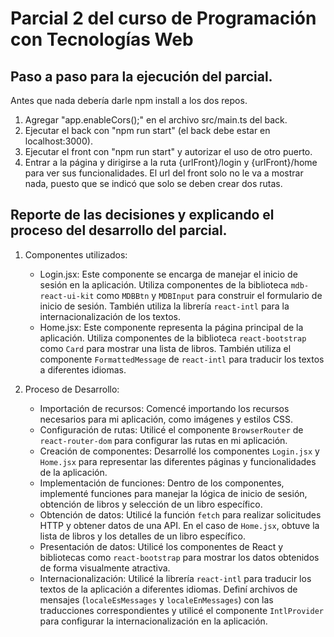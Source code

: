 # Parcial 2 del curso de Programación con Tecnologías Web

## Paso a paso para la ejecución del parcial.
Antes que nada debería darle npm install a los dos repos.
1. Agregar "app.enableCors();" en el archivo src/main.ts del back.
2. Ejecutar el back con "npm run start" (el back debe estar en localhost:3000).
3. Ejecutar el front con "npm run start" y autorizar el uso de otro puerto.
4. Entrar a la página y dirigirse a la ruta {urlFront}/login y {urlFront}/home para ver sus funcionalidades. El url del front solo no le va a mostrar nada, puesto que se indicó que solo se deben crear dos rutas.

## Reporte de las decisiones y explicando el proceso del desarrollo del parcial.
1. Componentes utilizados:
   - Login.jsx: Este componente se encarga de manejar el inicio de sesión en la aplicación. Utiliza componentes de la biblioteca `mdb-react-ui-kit` como `MDBBtn` y `MDBInput` para construir el formulario de inicio de sesión. También utiliza la librería `react-intl` para la internacionalización de los textos.
   - Home.jsx: Este componente representa la página principal de la aplicación. Utiliza componentes de la biblioteca `react-bootstrap` como `Card` para mostrar una lista de libros. También utiliza el componente `FormattedMessage` de `react-intl` para traducir los textos a diferentes idiomas.

2. Proceso de Desarrollo:
   - Importación de recursos: Comencé importando los recursos necesarios para mi aplicación, como imágenes y estilos CSS.
   - Configuración de rutas: Utilicé el componente `BrowserRouter` de `react-router-dom` para configurar las rutas en mi aplicación.
   - Creación de componentes: Desarrollé los componentes `Login.jsx` y `Home.jsx` para representar las diferentes páginas y funcionalidades de la aplicación.
   - Implementación de funciones: Dentro de los componentes, implementé funciones para manejar la lógica de inicio de sesión, obtención de libros y selección de un libro específico.
   - Obtención de datos: Utilicé la función `fetch` para realizar solicitudes HTTP y obtener datos de una API. En el caso de `Home.jsx`, obtuve la lista de libros y los detalles de un libro específico.
   - Presentación de datos: Utilicé los componentes de React y bibliotecas como `react-bootstrap` para mostrar los datos obtenidos de forma visualmente atractiva.
   - Internacionalización: Utilicé la librería `react-intl` para traducir los textos de la aplicación a diferentes idiomas. Definí archivos de mensajes (`localeEsMessages` y `localeEnMessages`) con las traducciones correspondientes y utilicé el componente `IntlProvider` para configurar la internacionalización en la aplicación.
